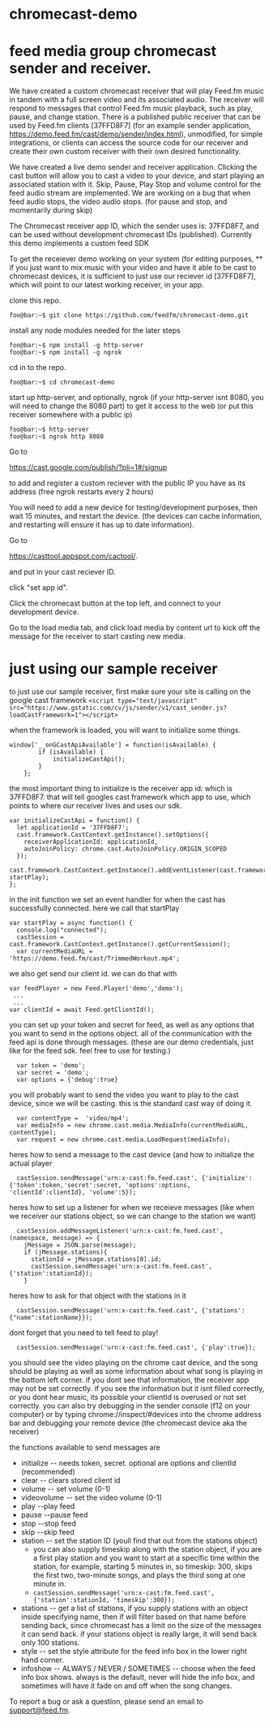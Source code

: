 # chromecast-demo

# feed media group chromecast sender and receiver.


We have created a custom chromecast receiver that will play Feed.fm music in tandem with a full screen video and its associated audio. The receiver will respond to messages that control Feed.fm music playback, such as play, pause, and change station. There is a published public receiver that can be used by Feed.fm clients [37FFD8F7] (for an example sender application, https://demo.feed.fm/cast/demo/sender/index.html), unmodified, for simple integrations, or clients can access the source code for our receiver and create their own custom receiver with their own desired functionality.

We have created a live demo sender and receiver application. Clicking the cast button will allow you to cast a video to your device, and start playing an associated station with it. Skip, Pause, Play Stop and volume control for the feed audio stream are implemented.  We are working on a bug that when feed audio stops, the video audio stops. (for pause and stop, and momentarily during skip)

The Chromecast receiver app ID, which the sender uses is: 37FFD8F7, and can be used without development chromecast IDs (published).
Currently this demo implements a custom feed SDK
  
To get the receiever demo working on your system (for editing purposes, ** if you just want to mix music with your video and have it able to be cast to chromecast devices, it is sufficient to just use our reciever id [37FFD8F7], which will point to our latest working receiver, in your app.
  
  
clone this repo. 
```console
foo@bar:~$ git clone https://github.com/feedfm/chromecast-demo.git
```
  
install any node modules needed for the later steps   
```console
foo@bar:~$ npm install -g http-server
foo@bar:~$ npm install -g ngrok
```
  
cd in to the repo. 
```console
foo@bar:~$ cd chromecast-demo
```

start up http-server, and optionally, ngrok (if your http-server isnt 8080, you will need to change the 8080 part) to get it access to the web (or put this receiver somewhere with a public ip)

```console
foo@bar:~$ http-server
foo@bar:~$ ngrok http 8080
```
  
Go to   

https://cast.google.com/publish/?pli=1#/signup  

to add and register a custom reciever with the public IP you have as its address (free ngrok restarts every 2 hours)  

  
  
You will need to add a new device for testing/development purposes, then wait 15 minutes, and restart the device. (the devices can cache information, and restarting will ensure it has up to date information). 




Go to   

https://casttool.appspot.com/cactool/. 

and put in your cast reciever ID.  

click "set app id".  

Click the chromecast button at the top left, and connect to your development device.   

Go to the load media tab, and click load media by content url to kick off the message for the receiver to start casting new media.  
 

# just using our sample receiver 

to just use our sample receiver, first make sure your site is calling on the google cast framework
```<script type="text/javascript" src="https://www.gstatic.com/cv/js/sender/v1/cast_sender.js?loadCastFramework=1"></script>```  

when the framework is loaded, you will want to initialize some things.
```	
window['__onGCastApiAvailable'] = function(isAvailable) {
		if (isAvailable) {
			initializeCastApi();
		}
	}; 
 ```

the most important thing to initialize is the receiver app id: which is 37FFD8F7. that will tell googles cast framework which app to use, which points to where our receiver lives and uses our sdk.

``` 
var initializeCastApi = function() {
  let applicationId = '37FFD8F7';
  cast.framework.CastContext.getInstance().setOptions({
    receiverApplicationId: applicationId,
    autoJoinPolicy: chrome.cast.AutoJoinPolicy.ORIGIN_SCOPED
  });
  cast.framework.CastContext.getInstance().addEventListener(cast.framework.CastContextEventType.SESSION_STATE_CHANGED, startPlay);
};
```

in the init function we set an event handler for when the cast has successfully connected. here we call that startPlay

```
var startPlay = async function() {
  console.log("connected");
  castSession = cast.framework.CastContext.getInstance().getCurrentSession();
  var currentMediaURL = 'https://demo.feed.fm/cast/TrimmedWorkout.mp4';

```

we also get send our client id. we can do that with 
```
var feedPlayer = new Feed.Player('demo','demo');
 ...
 ...
var clientId = await Feed.getClientId(); 
```

you can set up your token and secret for feed, as well as any options that you want to send in the options object. all of the communication with the feed api is done through messages. (these are our demo credentials, just like for the feed sdk. feel free to use for testing.)

```
  var token = 'demo';
  var secret = 'demo';
  var options = {'debug':true}
```
you will probably want to send the video you want to play to the cast device, since we will be casting. this is the standard cast way of doing it.

```
  var contentType =  'video/mp4';
  var mediaInfo = new chrome.cast.media.MediaInfo(currentMediaURL, contentType);
  var request = new chrome.cast.media.LoadRequest(mediaInfo);
```

heres how to send a message to the cast device (and how to initialize the actual player
```
  castSession.sendMessage('urn:x-cast:fm.feed.cast', {'initialize':{'token':token,'secret':secret, 'options':options, 'clientId':clientId}, 'volume':5});
```
heres how to set up a listener for when we receieve messages (like when we receiver our stations object, so we can change to the station we want) 
```
  castSession.addMessageListener('urn:x-cast:fm.feed.cast', (namespace, message) => {
    jMessage = JSON.parse(message);
    if (jMessage.stations){
      stationId = jMessage.stations[0].id;
      castSession.sendMessage('urn:x-cast:fm.feed.cast', {'station':stationId});
    }
```
heres how to ask for that object with the stations in it
```
  castSession.sendMessage('urn:x-cast:fm.feed.cast', {'stations':{"name":stationName}});
```
dont forget that you need to tell feed to play!
```
  castSession.sendMessage('urn:x-cast:fm.feed.cast', {'play':true});
```
you should see the video playing on the chrome cast device, and the song should be playing as well as some information about what song is playing in the bottom left corner. if you dont see that information, the receiver app may not be set correctly. if you see the information but it isnt filled correctly, or you dont hear music, its possible your clientId is overused or not set correctly. you can also try debugging in the sender console (f12 on your computer) or by typing chrome://inspect/#devices into the chrome address bar and debugging your remote device (the chromecast device aka the receiver)

the functions available to send messages are 
* initialize -- needs token, secret. optional are options and clientId (recommended) 
* clear -- clears stored client id
* volume -- set volume (0-1)
* videovolume -- set the video volume (0-1)
* play --play feed
* pause --pause feed
* stop --stop feed
* skip --skip feed
* station -- set the station ID (youll find that out from the stations object)
  * you can also supply timeskip along with the station object, if you are a first play station and you want to start at a specific time within the station, for example, starting 5 minutes in, so timeskip: 300, skips the first two, two-minute songs, and plays the third song at one minute in.
  * ```castSession.sendMessage('urn:x-cast:fm.feed.cast', {'station':stationId, 'timeskip':300});```
* stations -- get a list of stations, if you supply stations with an object inside specifying name, then if will filter based on that name before sending back, since chromecast has a limit on the size of the messages it can send back. if your stations object is really large, it will send back only 100 stations.
* style -- set the style attribute for the feed info box in the lower right hand corner.
* infoshow -- ALWAYS / NEVER / SOMETIMES -- choose when the feed info box shows. always is the default, never will hide the info box, and sometimes will have it fade on and off when the song changes.

To report a bug or ask a question, please send an email to support@feed.fm.

